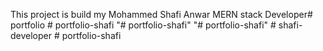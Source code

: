 This project is build my Mohammed Shafi Anwar
MERN stack Developer#   p o r t f o l i o  
 #   p o r t f o l i o - s h a f i  
 "# portfolio-shafi" 
"# portfolio-shafi" 
#   s h a f i - d e v e l o p e r  
 #   p o r t f o l i o - s h a f i  
 